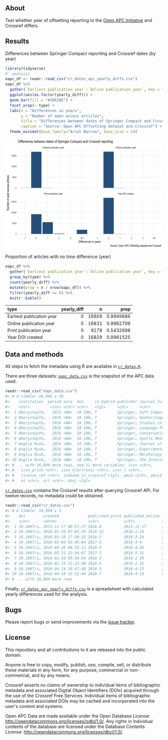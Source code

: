 


## About

Test whether year of offsetting reporting to the [Open APC Initiative](https://github.com/openapc/openapc-de) and Crossref differs.

## Results

Differences between Springer Compact reporting and Crossref dates (by year)


```r
library(tidyverse)
#' analysis
oapc_df <- readr::read_csv("cr_dates_apc_yearly_diffs.csv")
oapc_df %>% 
  gather(`Earliest publication year`:`Online publication year`, key = "type", value = "yearly_diff") %>%
  ggplot(aes(as.factor(yearly_diff))) + 
  geom_bar(fill = "#30638E") +
  facet_wrap(~ type) +
  labs(x = "Differences in years",
       y = "Number of open access articles",
       title = "Differences between dates of Springer Compact and Crossref reporting",
       caption = "Source: Open APC Offsetting dataset and Crossref") +
  theme_minimal(base_family="Arial Narrow", base_size = 14)
```

<img src="figure/unnamed-chunk-1-1.png" title="plot of chunk unnamed-chunk-1" alt="plot of chunk unnamed-chunk-1" width="720" />

Proportion of articles with no time difference (year)


```r
oapc_df %>% 
  gather(`Earliest publication year`:`Online publication year`, key = "type", value = "yearly_diff") %>%
  group_by(type) %>%
  count(yearly_diff) %>%
  mutate(prop = n / nrow(oapc_df)) %>%
  filter(yearly_diff == 0) %>%
  knitr::kable()
```



|type                      | yearly_diff|     n|      prop|
|:-------------------------|-----------:|-----:|---------:|
|Earliest publication year |           0| 16809| 0.9949686|
|Online publication year   |           0| 16831| 0.9962709|
|Print publication year    |           0|  9178| 0.5432698|
|Year DOI created          |           0| 16829| 0.9961525|

## Data and methods

All steps to fetch the metadata using R are available in [`cr_dates.R`](cr_dates.R). 

There are three datasets: [`oapc_data.csv`](oapc_data.csv) is the snapshot of the APC data used.


```r
readr::read_csv("oapc_data.csv")
#> # A tibble: 16,906 x 18
#>    institution  period euro  doi     is_hybrid publisher journal_full_tit…
#>    <chr>         <int> <chr> <chr>   <lgl>     <chr>     <chr>            
#>  1 Aberystwyth…   2015 <NA>  10.100… T         Springer… Soft Computing   
#>  2 Aberystwyth…   2016 <NA>  10.100… T         Springer… Geoheritage      
#>  3 Aberystwyth…   2016 <NA>  10.100… T         Springer… Studies in Philo…
#>  4 Aberystwyth…   2016 <NA>  10.100… T         Springer… Language Policy  
#>  5 Aberystwyth…   2016 <NA>  10.100… T         Springer… Conservation Gen…
#>  6 Aberystwyth…   2016 <NA>  10.100… T         Springer… Sports Medicine  
#>  7 Anglia Rusk…   2016 <NA>  10.100… T         Springer… Journal of Autis…
#>  8 Anglia Rusk…   2016 <NA>  10.100… T         Springer… Experimental Bra…
#>  9 Anglia Rusk…   2016 <NA>  10.100… T         Springer… Morphology       
#> 10 Anglia Rusk…   2016 <NA>  10.100… T         Springer… The Internationa…
#> # ... with 16,896 more rows, and 11 more variables: issn <chr>,
#> #   issn_print <chr>, issn_electronic <chr>, issn_l <chr>,
#> #   license_ref <chr>, indexed_in_crossref <lgl>, pmid <int>, pmcid <chr>,
#> #   ut <chr>, url <chr>, doaj <lgl>
```

[`cr_dates.csv`](cr_dates.csv) contains the Crossref results after querying Crossref API. For twelve records, no metadata could be obtained.


```r
readr::read_csv("cr_dates.csv")
#> # A tibble: 16,894 x 5
#>    doi        created             published_print published_online issued 
#>    <chr>      <dttm>              <chr>           <chr>            <chr>  
#>  1 10.1007/s… 2015-11-17 08:57:27 2016-8          2015-11-17       2015-1…
#>  2 10.1007/s… 2016-01-19 07:07:29 2016-12         2016-1-19        2016-1…
#>  3 10.1007/s… 2016-03-18 17:30:15 2016-5          2016-3-18        2016-3…
#>  4 10.1007/s… 2016-03-04 03:45:04 2017-5          2016-3-4         2016-3…
#>  5 10.1007/s… 2016-04-26 06:55:12 2016-9          2016-4-26        2016-4…
#>  6 10.1007/s… 2016-05-31 12:54:07 2017-1          2016-5-31        2016-5…
#>  7 10.1007/s… 2016-01-20 05:58:54 2016-5          2016-1-20        2016-1…
#>  8 10.1007/s… 2016-02-15 11:23:38 2016-6          2016-2-15        2016-2…
#>  9 10.1007/s… 2016-04-14 10:47:40 2016-5          2016-4-13        2016-4…
#> 10 10.1007/s… 2016-04-19 15:52:44 2016-7          2016-4-19        2016-4…
#> # ... with 16,884 more rows
```

Finally, [`cr_dates_apc_yearly_diffs.csv`](cr_dates_apc_yearly_diffs.csv) is a spreadsheet with calculated yearly differences used for the analysis.

## Bugs

Please report bugs or send improvements via the [issue tracker](https://github.com/njahn82/cr_dates/issues).


## License

This repository and all contributions to it are released into the public domain.

Anyone is free to copy, modify, publish, use, compile, sell, or distribute these materials in any form, for any purpose, commercial or non-commercial, and by any means.

Crossref asserts no claims of ownership to individual items of bibliographic metadata and associated Digital Object Identifiers (DOIs) acquired through the use of the Crossref Free Services. Individual items of bibliographic metadata and associated DOIs may be cached and incorporated into the user's content and systems.

Open APC Data are made available under the Open Database License: <http://opendatacommons.org/licenses/odbl/1.0/>. Any rights in individual contents of the database are licensed under the Database Contents License: <http://opendatacommons.org/licenses/dbcl/1.0/>.


